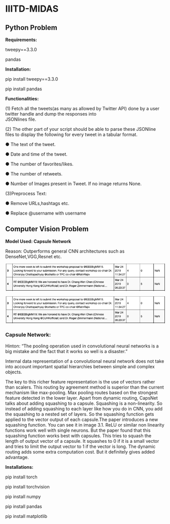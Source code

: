 # IIITD-MIDAS
## Python Problem
**Requirements:**

tweepy==3.3.0

pandas

**Installation:**

pip install tweepy==3.3.0

pip install pandas

**Functionalities:**

(1) Fetch all the tweets(as many as allowed by Twitter API) done by a user twitter handle and dump the responses into        
JSONlines file.

(2) The other part of your script should be able to parse these JSONline files to display the following for every tweet in a 
tabular format.
  
  ● The text of the tweet.

  ● Date and time of the tweet.

  ● The number of favorites/likes.

  ● The number of retweets.

  ● Number of Images present in Tweet. If no image returns None.


(3)Preprocess Text:
  
  ● Remove URLs,hashtags etc.
  
  ● Replace @username with username
  
## Computer Vision Problem

**Model Used: Capsule Network**

Reason: Outperforms general CNN architectures such as DenseNet,VGG,Resnet etc.

![alt text](https://github.com/kartikdutt18/IIITD-MIDAS/blob/master/imgs/Screen%20Shot%202019-03-25%20at%2010.36.38%20PM.png)

![alt text](https://github.com/kartikdutt18/IIITD-MIDAS/blob/master/imgs/Screen%20Shot%202019-03-25%20at%2010.36.38%20PM.png)

### Capsule Network:

Hinton: “The pooling operation used in convolutional neural networks is a big mistake and the fact that it works so well is a disaster.”

Internal data representation of a convolutional neural network does not take into account important spatial hierarchies between simple and complex objects.

The key to this richer feature representation is the use of vectors rather than scalers.
 This routing by agreement method is superior than the current mechanism like max-pooling. Max pooling routes based on the strongest feature detected in the lower layer. Apart from dynamic routing, CapsNet talks about adding squashing to a capsule. Squashing is a non-linearity. So instead of adding squashing to each layer like how you do in CNN, you add the squashing to a nested set of layers. So the squashing function gets applied to the vector output of each capsule.The paper introduces a new squashing function. You can see it in image 3.1. ReLU or similar non linearity functions work well with single neurons. But the paper found that this squashing function works best with capsules. This tries to squash the length of output vector of a capsule. It squashes to 0 if it is a small vector and tries to limit the output vector to 1 if the vector is long. The dynamic routing adds some extra computation cost. But it definitely gives added advantage.
 
 **Installations:**
 
pip install torch

pip install torchvision

pip install numpy

pip install pandas

pip install matplotlib

